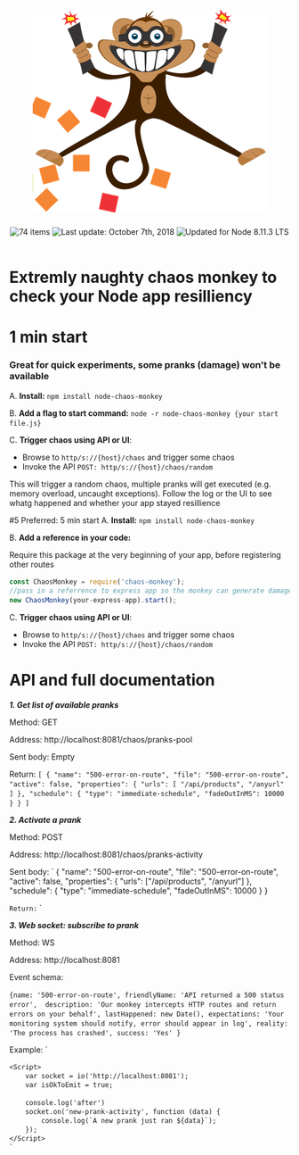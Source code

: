 <h1 align="center">
  <img src="misc/chaos-monkey.png" alt="Chaos Monkey" />
</h1>

<div align="center">
  <img src="https://img.shields.io/badge/⚙%20Build%20-%20Passing-blue.svg" alt="74 items"> <img src="https://img.shields.io/badge/%F0%9F%93%85%20Coverage%20-%2076-green.svg" alt="Last update: October 7th, 2018"> <img src="https://img.shields.io/badge/%E2%9C%94%20Pranks%20%20-%209%20Items-brightgreen.svg" alt="Updated for Node 8.11.3 LTS">
</div>

<br/>

# Extremly naughty chaos monkey to check your Node app resilliency


# 1 min start
### Great for quick experiments, some pranks (damage) won't be available

A. **Install:** `npm install node-chaos-monkey`

B. **Add a flag to start command:** `node -r node-chaos-monkey {your start file.js}`

C. **Trigger chaos using API or UI**: 
- Browse to `http/s://{host}/chaos` and trigger some chaos
- Invoke the API `POST: http/s://{host}/chaos/random`

This will trigger a random chaos, multiple pranks will get executed (e.g. memory overload, uncaught exceptions). Follow the log or the UI to see whatg happened and whether your app stayed resillience

#5 Preferred: 5 min start
A. **Install:** `npm install node-chaos-monkey`

B. **Add a reference in your code:** 

Require this package at the very beginning of your app, before registering other routes

```javascript
const ChaosMonkey = require('chaos-monkey');
//pass in a referrence to express app so the monkey can generate damage also within Express routes. This param is optional //but without it some pranks won't be available
new ChaosMonkey(your-express-app).start();
```

C. **Trigger chaos using API or UI**: 
- Browse to `http/s://{host}/chaos` and trigger some chaos
- Invoke the API `POST: http/s://{host}/chaos/random`


# API and full documentation
***1. Get list of available pranks***

Method: GET

Address: http://localhost:8081/chaos/pranks-pool

Sent body: Empty

Return:
`[
    {
        "name": "500-error-on-route",
        "file": "500-error-on-route",
        "active": false,
        "properties": {
            "urls": [
                "/api/products",
                "/anyurl"
            ]
        },
        "schedule": {
            "type": "immediate-schedule",
            "fadeOutInMS": 10000
        }
    }
]
`

***2. Activate a prank***

Method: POST

Address: http://localhost:8081/chaos/pranks-activity

Sent body: 
`
{
      "name": "500-error-on-route",
      "file": "500-error-on-route",
      "active": false,
      "properties": {
        "urls": ["/api/products", "/anyurl"]
      },
      "schedule": {
        "type": "immediate-schedule",
        "fadeOutInMS": 10000
      }
}

    
`
Return:
`
`

***3. Web socket: subscribe to prank***

Method: WS

Address: http://localhost:8081

Event schema:

`
{name: '500-error-on-route', friendlyName: 'API returned a 500 status error', 
  description: 'Our monkey intercepts HTTP routes and return errors on your behalf', lastHappened: new Date(),
  expectations: 'Your monitoring system should notify, error should appear in log',
  reality: 'The process has crashed',
  success: 'Yes' }
`

Example:
`
<script src="https://cdnjs.cloudflare.com/ajax/libs/socket.io/2.0.4/socket.io.js"></script>
    <Script>
        var socket = io('http://localhost:8081');
        var isOkToEmit = true;

        console.log('after')
        socket.on('new-prank-activity', function (data) {
            console.log(`A new prank just ran ${data}`);
        });
    </Script>
    `
